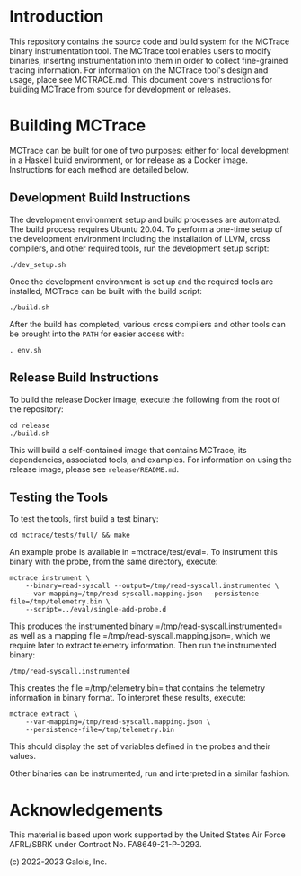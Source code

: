 
Introduction
============

This repository contains the source code and build system for the
MCTrace binary instrumentation tool. The MCTrace tool enables users to
modify binaries, inserting instrumentation into them in order to collect
fine-grained tracing information. For information on the MCTrace
tool's design and usage, place see MCTRACE.md. This document covers
instructions for building MCTrace from source for development or
releases.

Building MCTrace
================

MCTrace can be built for one of two purposes: either for local
development in a Haskell build environment, or for release as a Docker
image. Instructions for each method are detailed below.

Development Build Instructions
------------------------------

The development environment setup and build processes are automated.
The build process requires Ubuntu 20.04. To perform a one-time setup of
the development environment including the installation of LLVM, cross
compilers, and other required tools, run the development setup script:

```
./dev_setup.sh
```

Once the development environment is set up and the required tools are
installed, MCTrace can be built with the build script:

```
./build.sh
```

After the build has completed, various cross compilers and other tools
can be brought into the `PATH` for easier access with:

```
. env.sh
```

Release Build Instructions
--------------------------

To build the release Docker image, execute the following from the root
of the repository:

```
cd release
./build.sh
```

This will build a self-contained image that contains MCTrace, its
dependencies, associated tools, and examples. For information on using
the release image, please see `release/README.md`.

Testing the Tools
-----------------

To test the tools, first build a test binary:

```
cd mctrace/tests/full/ && make
```

An example probe is available in =mctrace/test/eval=. To instrument this
binary with the probe, from the same directory, execute:

```
mctrace instrument \
    --binary=read-syscall --output=/tmp/read-syscall.instrumented \
    --var-mapping=/tmp/read-syscall.mapping.json --persistence-file=/tmp/telemetry.bin \
    --script=../eval/single-add-probe.d
```

This produces the instrumented binary =/tmp/read-syscall.instrumented=
as well as a mapping file =/tmp/read-syscall.mapping.json=, which
we require later to extract telemetry information. Then run the
instrumented binary:

```
/tmp/read-syscall.instrumented
```

This creates the file =/tmp/telemetry.bin= that contains the telemetry
information in binary format. To interpret these results, execute:

```
mctrace extract \
    --var-mapping=/tmp/read-syscall.mapping.json \
    --persistence-file=/tmp/telemetry.bin
```

This should display the set of variables defined in the probes and their
values.

Other binaries can be instrumented, run and interpreted in a similar
fashion.

Acknowledgements
================

This material is based upon work supported by the United States Air
Force AFRL/SBRK under Contract No. FA8649-21-P-0293.

(c) 2022-2023 Galois, Inc.
